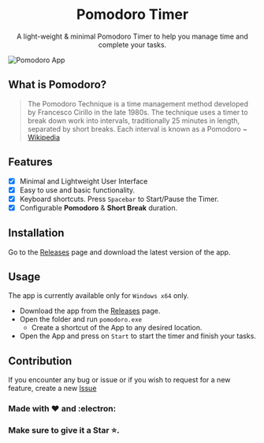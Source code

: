 <h1 align="center">Pomodoro Timer</h1>
<p align="center">A light-weight & minimal Pomodoro Timer to help you manage time and complete your tasks.</p>

<img src="https://user-images.githubusercontent.com/65074550/130044597-7750167e-d4bf-4a3f-99dc-6dc6baa8902a.png" alt="Pomodoro App">

## What is **Pomodoro**?

> The Pomodoro Technique is a time management method developed by Francesco Cirillo in the late 1980s. The technique uses a timer to break down work into intervals, traditionally 25 minutes in length, separated by short breaks. Each interval is known as a Pomodoro
> ~ [Wikipedia](https://en.wikipedia.org/wiki/Pomodoro_Technique)

## Features

- [x] Minimal and Lightweight User Interface
- [x] Easy to use and basic functionality.
- [x] Keyboard shortcuts. Press `Spacebar` to Start/Pause the Timer.
- [x] Configurable **Pomodoro** & **Short Break** duration. 

## Installation 

Go to the [Releases](https://github.com/iDCoded/Pomodoro-App/releases) page and download the latest version of the app.

## Usage

The app is currently available only for `Windows x64` only.

- Download the app from the [Releases](https://github.com/iDCoded/Pomodoro-App/releases) page.
- Open the folder and run `pomodoro.exe`
    - Create a shortcut of the App to any desired location.  
- Open the App and press on `Start` to start the timer and finish your tasks.

## Contribution

If you encounter any bug or issue or if you wish to request for a new feature, create a new [Issue](https://github.com/iDCoded/Pomodoro-App/issues/new)

### Made with ❤️ and :electron:
### Make sure to give it a Star ⭐.

